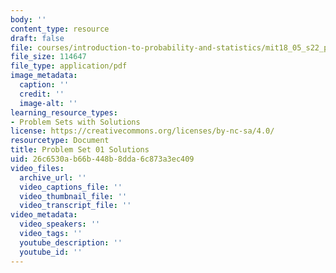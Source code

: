 ```yaml
---
body: ''
content_type: resource
draft: false
file: courses/introduction-to-probability-and-statistics/mit18_05_s22_pset01_sol.pdf
file_size: 114647
file_type: application/pdf
image_metadata:
  caption: ''
  credit: ''
  image-alt: ''
learning_resource_types:
- Problem Sets with Solutions
license: https://creativecommons.org/licenses/by-nc-sa/4.0/
resourcetype: Document
title: Problem Set 01 Solutions
uid: 26c6530a-b66b-448b-8dda-6c873a3ec409
video_files:
  archive_url: ''
  video_captions_file: ''
  video_thumbnail_file: ''
  video_transcript_file: ''
video_metadata:
  video_speakers: ''
  video_tags: ''
  youtube_description: ''
  youtube_id: ''
---
```

